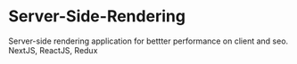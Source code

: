 # Server-Side-Rendering
Server-side rendering application for bettter performance on client and seo. NextJS, ReactJS, Redux
